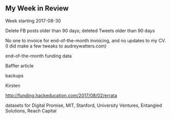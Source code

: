 ## My Week in Review

Week starting 2017-08-30

Delete FB posts older than 90 days; deleted Tweets older than 90 days

No one to invoice for end-of-the-month invoicing, and no updates to my CV. (I did make a few tweaks to audreywatters.com)

end-of-the-month funding data

Baffler article

backups

Kirsten

http://funding.hackeducation.com/2017/08/02/errata

datasets for Digital Promise, MIT, Stanford, University Ventures, Entangled Solutions, Reach Capital
